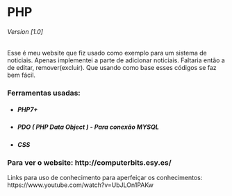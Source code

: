 # PHP
###### Version [1.0]
Esse é meu website que fiz usado como exemplo para um sistema de noticiais.
Apenas implementei a parte de adicionar noticiais.
Faltaria então a de editar, remover(excluir). Que usando como base esses códigos se faz bem fácil.

<h3>Ferramentas usadas:</h4>

* <h5>PHP7+</h5>
* <h5>PDO ( PHP Data Object ) - Para conexão MYSQL
* <h5>CSS<br>


<h3>Para ver o website: <link>http://computerbits.esy.es/</link></h3>
Links para uso de conhecimento para aperfeiçar os conhecimentos:
https://www.youtube.com/watch?v=UbJLOn1PAKw


